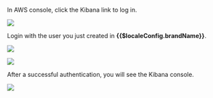 <IntegrationDetailCard title="Login AWS Kibana with Approw IDP">

In AWS console, click the Kibana link to log in.

![](~@imagesZhCn/integration/aws-kibana/5-1.png)

Login with the user you just created in **{{$localeConfig.brandName}}**.

![](~@imagesZhCn/integration/aws-kibana/5-2.png)

![](~@imagesZhCn/integration/aws-kibana/5-3.png)

After a successful authentication, you will see the Kibana console.

![](~@imagesZhCn/integration/aws-kibana/5-4.png)

</IntegrationDetailCard>

